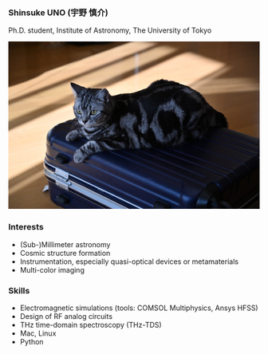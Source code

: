 ### Shinsuke UNO (宇野 慎介) 
Ph.D. student, Institute of Astronomy, The University of Tokyo

![May-chan](May-chan.JPG)

<!--
[Profile](https://shinsukeuno.github.io/profile.html)

[Research](https://shinsukeuno.github.io/research.html)

[Publications](https://shinsukeuno.github.io/publications.html)
-->

### Interests
- (Sub-)Millimeter astronomy
- Cosmic structure formation
- Instrumentation, especially quasi-optical devices or metamaterials
- Multi-color imaging

### Skills
- Electromagnetic simulations (tools: COMSOL Multiphysics, Ansys HFSS)
- Design of RF analog circuits
- THz time-domain spectroscopy (THz-TDS)
- Mac, Linux
- Python
